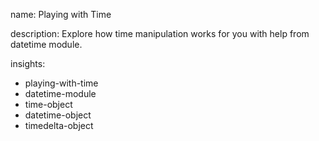 name: Playing with Time

description: Explore how time manipulation works for you with help from datetime module.

insights:

- playing-with-time
- datetime-module
- time-object
- datetime-object
- timedelta-object
